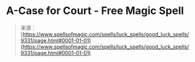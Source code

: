 <!--yml
category: 未分类
date: 2024-06-12 18:45:20
-->

# A-Case for Court - Free Magic Spell

> 来源：[https://www.spellsofmagic.com/spells/luck_spells/good_luck_spells/9331/page.html#0001-01-01](https://www.spellsofmagic.com/spells/luck_spells/good_luck_spells/9331/page.html#0001-01-01)
